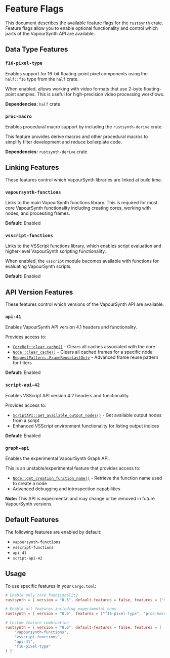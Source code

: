 # Feature Flags

This document describes the available feature flags for the `rustsynth` crate. Feature flags allow you to enable optional functionality and control which parts of the VapourSynth API are available.

## Data Type Features

### `f16-pixel-type`

Enables support for 16-bit floating-point pixel components using the `half::f16` type from the `half` crate.

When enabled, allows working with video formats that use 2-byte floating-point samples. This is useful for high-precision video processing workflows.

**Dependencies:** `half` crate

### `proc-macro`

Enables procedural macro support by including the `rustsynth-derive` crate.

This feature provides derive macros and other procedural macros to simplify filter development and reduce boilerplate code.

**Dependencies:** `rustsynth-derive` crate

## Linking Features

These features control which VapourSynth libraries are linked at build time.

### `vapoursynth-functions`

Links to the main VapourSynth functions library. This is required for most core VapourSynth functionality including creating cores, working with nodes, and processing frames.

**Default:** Enabled

### `vsscript-functions`

Links to the VSScript functions library, which enables script evaluation and higher-level VapourSynth scripting functionality.

When enabled, the `vsscript` module becomes available with functions for evaluating VapourSynth scripts.

**Default:** Enabled

## API Version Features

These features control which versions of the VapourSynth API are available.

### `api-41`

Enables VapourSynth API version 4.1 headers and functionality.

Provides access to:

- [`CoreRef::clear_cache()`](https://docs.rs/rustsynth/latest/rustsynth/core/struct.CoreRef.html#method.clear_cache) - Clears all caches associated with the core
- [`Node::clear_cache()`](https://docs.rs/rustsynth/latest/rustsynth/node/struct.Node.html#method.clear_cache) - Clears all cached frames for a specific node
- [`RequestPattern::FrameReuseLastOnly`](https://docs.rs/rustsynth/latest/rustsynth/filter/enum.RequestPattern.html#variant.FrameReuseLastOnly) - Advanced frame reuse pattern for filters

**Default:** Enabled

### `script-api-42`

Enables VSScript API version 4.2 headers and functionality.

Provides access to:

- [`ScriptAPI::get_available_output_nodes()`](https://docs.rs/rustsynth/latest/rustsynth/vsscript/struct.ScriptAPI.html#method.get_available_output_nodes) - Get available output nodes from a script
- Enhanced VSScript environment functionality for listing output indices

**Default:** Enabled

### `graph-api`

Enables the experimental VapourSynth Graph API.

This is an unstable/experimental feature that provides access to:

- [`Node::get_creation_function_name()`](https://docs.rs/rustsynth/latest/rustsynth/node/struct.Node.html#method.get_creation_function_name) - Retrieve the function name used to create a node
- Advanced debugging and introspection capabilities

**Note:** This API is experimental and may change or be removed in future VapourSynth versions.

## Default Features

The following features are enabled by default:

- `vapoursynth-functions`
- `vsscript-functions`
- `api-41`
- `script-api-42`

## Usage

To use specific features in your `Cargo.toml`:

```toml
# Enable only core functionality
rustsynth = { version = "0.6", default-features = false, features = ["vapoursynth-functions"] }

# Enable all features including experimental ones
rustsynth = { version = "0.6", features = ["f16-pixel-type", "proc-macro", "graph-api"] }

# Custom feature combination
rustsynth = { version = "0.6", default-features = false, features = [
    "vapoursynth-functions",
    "vsscript-functions",
    "api-41",
    "f16-pixel-type"
] }
```
